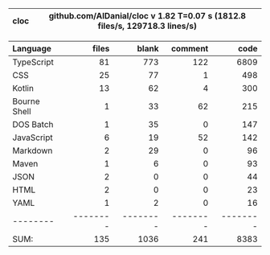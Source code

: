 
cloc|github.com/AlDanial/cloc v 1.82  T=0.07 s (1812.8 files/s, 129718.3 lines/s)
--- | ---

Language|files|blank|comment|code
:-------|-------:|-------:|-------:|-------:
TypeScript|81|773|122|6809
CSS|25|77|1|498
Kotlin|13|62|4|300
Bourne Shell|1|33|62|215
DOS Batch|1|35|0|147
JavaScript|6|19|52|142
Markdown|2|29|0|96
Maven|1|6|0|93
JSON|2|0|0|44
HTML|2|0|0|23
YAML|1|2|0|16
--------|--------|--------|--------|--------
SUM:|135|1036|241|8383
